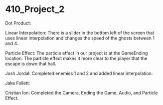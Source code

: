 # 410_Project_2

Dot Product:

Linear Interpolation: There is a slider in the bottom left of the screen that uses linear interpolation and changes the speed of the ghosts between 1 and 4.

Particle Effect: The particle effect in our project is at the GameEnding location. The particle effect makes it more clear to the player that the escape is down that hall.

Josh Jordal: Completed enemies 1 and 2 and added linear interpolation.

Jake Follett: 

Cristian Ion: Completed the Camera, Ending the Game, Audio, and Particle Effect.
